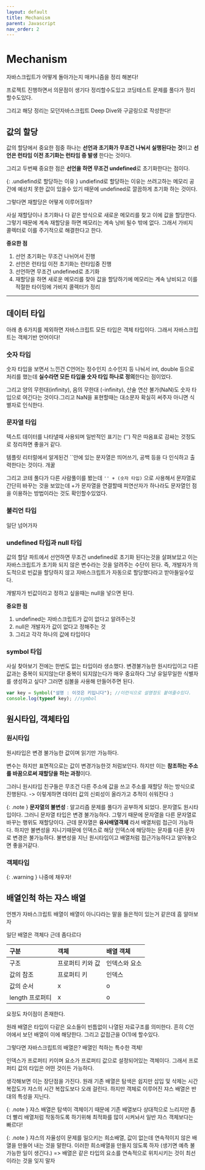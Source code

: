 ```yaml
---
layout: default
title: Mechanism
parent: Javascript
nav_order: 2
---
```


# Mechanism

자바스크립트가 어떻게 돌아가는지 매커니즘을 정리 해본다!

프로젝트 진행하면서 의문점이 생기다 정리할수도있고 코딩테스트 문제를 풀다가 정리할수도있다.

그리고 해당 정리는 모던자바스크립트 Deep Dive와 구글링으로 작성한다!

## 값의 할당

값의 할당에서 중요한 점중 하나는 **선언과 초기화가 무조건 나눠서 실행된다는 것**이고 **선언은 런타임 이전 초기화는 런타임 중 발생** 한다는 것이다.

그리고 두번째 중요한 점은 **선언을 하면 무조건 undefined**로 초기화한다는 점이다.

{: .undiefind로 할당하는 이유 }
undiefind로 할당하는 이유는 쓰려고하는 메모리 공간에 예상치 못한 값이 있을수 있기 때문에 undefined로 깔끔하게 초기화 하는 것이다.

그렇다면 재할당은 어떻게 이루어질까?

사실 재할당이나 초기화나 다 같은 방식으로 새로운 메모리를 찾고 이에 값을 할당한다. 그렇기 때문에 계속 재할당을 하면 메모리는 계속 낭비 될수 밖에 없다. 그래서 가비지 콜렉터로 이를 주기적으로 해결한다고 한다.

**중요한 점**

1. 선언 초기화는 무조건 나뉘어서 진행
2. 선언은 런타임 이전 초기화는 런타임중 진행
3. 선언하면 무조건 undefined로 초기화
4. 재할당을 하면 새로운 메모리를 찾아 값을 할당하기에 메모리는 계속 낭비되고 이를 적절한 타이밍에 가비지 콜렉터가 정리

---

## 데이터 타입

아래 총 6가지를 제외하면 자바스크립트 모든 타입은 객체 타입이다. 그래서 자바스크립트는 객체기반 언어이다!

### 숫자 타입

숫자 타입을 보면서 느낀건 C언어는 정수인지 소수인지 등 나눠서 int, double 등으로 처리를 했는데 **실수라면 모든 타입을 숫자 타입 하나로 정의**한다는 점이었다.

그리고 양의 무한대(infinity), 음의 무한대 (-infinity), 산술 연산 불가(NaN)도 숫자 타입으로 여긴다는 것이다.그리고 NaN을 표현할때는 대소문자 확실히 써주자 아니면 식별자로 인식한다.

### 문자열 타입

텍스트 데이터를 나타낼때 사용되며 일반적인 표기는 ('') 작은 따옴표로 감싸는 것정도로 정리하면 좋을거 같다.

템플릿 리터럴에서 알게된건 ``안에 있는 문자열은 띄어쓰기, 공백 등을 다 인식하고 출력한다는 것이다. 개꿀

그리고 코테 풀다가 다른 사람풀이를 봤는데 `'' + (숫자 타입)` 으로 사용해서 문자열로 간단히 바꾸는 것을 보았는데 +가 문자열을 연결할때 피연산자가 하나라도 문자열인 점을 이용하는 방법이라는 것도 확인할수있었다.

### 불리언 타입

일단 넘어가자

### undefined 타입과 null 타입

값의 할당 파트에서 선언하면 무조건 undefined로 초기화 된다는것을 살펴보았고 이는 자바스크립트가 초기화 되지 않은 변수라는 것을 알려주는 수단이 된다. 즉, 개발자가 의도적으로 빈값을 할당하지 않고 자바스크립트가 자동으로 할당했다라고 받아들일수있다.

개발자가 빈값이라고 정하고 싶을때는 null을 넣으면 된다.

**중요한 점**

1. undefined는 자바스크립트가 값이 없다고 알려주는것
2. null은 개발자가 값이 없다고 정해주는 것
3. 그리고 각각 하나의 값에 타입이다

### symbol 타입

사실 찾아보기 전에는 한번도 없는 타입이라 생소했다. 변경불가능한 원시타입이고 다른 값과는 중복이 되지않는다! 중복이 되지않는다가 매우 중요하다 그냥 유일무일한 식별자를 생성하고 싶다? 그러면 심볼을 사용해 만들어주면 된다.

```js
var key = Symbol("설명 : 이것은 키입니다"); //이런식으로 설명정도 붙여줄수있다.
console.log(typeof key); //symbol
```

## 원시타입, 객체타입

### 원시타입

원시타입은 변경 불가능한 값이며 읽기만 가능하다.

변수는 하지만 표면적으로는 값이 변경가능한것 처럼보인다. 하지만 이는 **참조하는 주소를 바꿈으로써 재할당을 하는 과정**이다.

그러니 원시타입 친구들은 무조건 다른 주소에 값을 쓰고 주소를 재할당 하는 방식으로 진행된다. -> 이렇게하면 데이터 값의 신뢰성이 올라가고 추적이 쉬워진다 :)

{: .note }
**문자열의 불변성** : 알고리즘 문제를 풀다가 공부하게 되었다. 문자열도 원시타입이다. 그러니 문자열 타입은 변경 불가능하다. 그렇기 때문에 문자열을 다른 문자열로 바꾸는 행위도 재할당이다. 근데 문자열은 **유사배열객체** 라서 배열처럼 접근이 가능하다. 하지만 불변성을 지니기때문에 인덱스로 해당 인덱스에 해당하는 문자를 다른 문자로 변경은 불가능하다. 불변성을 지닌 원시타입이고 배열처럼 접근가능하다고 알아놓으면 좋을거같다.

### 객체타입

{: .warning }
나중에 채우자!

## 배열인척 하는 쟈스 배열

언젠가 자바스크립트 배열이 배열이 아니다라는 말을 들은적이 있는거 같은데 흠 알아보자

일단 배열은 객체다 근데 좀다르다

| 구분            | 객체             | 배열 객체     |
| :-------------- | :--------------- | :------------ |
| 구조            | 프로퍼티 키와 값 | 인덱스와 요소 |
| 값의 참조       | 프로퍼티 키      | 인덱스        |
| 값의 순서       | x                | o             |
| length 프로퍼티 | x                | o             |

요정도 차이점이 존재한다.

원래 배열은 타입이 다같은 요소들이 빈틈없이 나열된 자료구조를 의미한다. 흔히 C언어에서 보던 배열이 이에 해당한다. 그리고 값접근을 O(1)에 할수있다.

그렇다면 자바스크립트의 배열은? 배열인 척하는 특수한 객체!

인덱스가 프로퍼티 키이며 요소가 프로퍼티 값으로 설정되어있는 객체이다. 그래서 프로퍼티 값의 타입은 어떤 것이든 가능하다.

생각해보면 이는 장단점을 가진다. 원래 기존 배열은 탐색은 쉽지만 삽입 및 삭제는 시간복잡도가 쟈스의 시간 복잡도보다 오래 걸린다. 하지만 객체로 이루어진 쟈스 배열은 반대의 특성을 지닌다.

{: .note }
쟈스 배열은 탐색이 객체이기 때문에 기존 배열보다 상대적으로 느리지만 좀더 빨리 배열처럼 작동하도록 하기위해 최적화를 많이 시켜놔서 일반 쟈스 객체보다는 빠르다!

{: .note }
쟈스의 자율성이 문제를 일으키는 희소배열, 값이 없는데 연속적이지 않은 배열을 만들어 내는 것을 말한다. 이러한 희소배열을 만들지 않도록 하자 (생기면 예측 불가능한 일이 생긴다.) => 배열은 같은 타입의 요소를 연속적으로 위치시키는 것이 최선이라는 것을 잊지 말자

